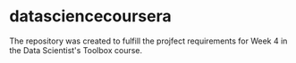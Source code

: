# datasciencecoursera
The repository was created to fulfill the projfect requirements for Week 4 in the Data Scientist's Toolbox course.
